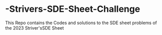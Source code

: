 # -Strivers-SDE-Sheet-Challenge
This Repo contains the Codes and solutions to the SDE sheet problems of the 2023 Striver'sSDE Sheet
